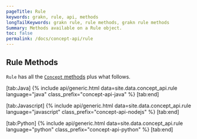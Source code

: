 ```yaml
---
pageTitle: Rule
keywords: grakn, rule, api, methods
longTailKeywords: grakn rule, rule methods, grakn rule methods
Summary: Methods available on a Rule object.
toc: false
permalink: /docs/concept-api/rule
---
```


## Rule Methods
`Rule` has all the [`Concept` methods](/docs/concept-api/concept) plus what follows.

<div class="tabs light" data-no-parse>

[tab:Java]
{% include api/generic.html data=site.data.concept_api.rule language="java" class_prefix="concept-api-java" %}
[tab:end]

[tab:Javascript]
{% include api/generic.html data=site.data.concept_api.rule language="javascript" class_prefix="concept-api-nodejs" %}
[tab:end]

[tab:Python]
{% include api/generic.html data=site.data.concept_api.rule language="python" class_prefix="concept-api-python" %}
[tab:end]

</div>